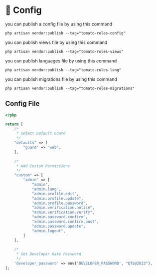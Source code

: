 # 💽 Config

you can publish a config file by using this command

```
php artisan vendor:publish --tag="tomato-roles-config"
```

you can publish views file by using this command

```
php artisan vendor:publish --tag="tomato-roles-views"
```

you can publish languages file by using this command

```
php artisan vendor:publish --tag="tomato-roles-lang"
```

you can publish migrations file by using this command

```
php artisan vendor:publish --tag="tomato-roles-migrations"
```

## Config File

```php
<?php

return [
    /*
     * Select Default Guard
     */
    "defaults" => [
        "guard" => "web",
    ],
    
    /*
     * Add Custom Permissions
     */
    "custom" => [
        "admin" => [
            "admin",
            "admin.lang",
            "admin.profile.edit",
            "admin.profile.update",
            "admin.profile.password",
            "admin.verification.notice",
            "admin.verification.verify",
            "admin.password.confirm",
            "admin.password.confirm.post",
            "admin.password.update",
            "admin.logout",
        ]
    ],
    
    /*
     * Set Developer Gate Password
     */
    'developer_password' => env('DEVELOPER_PASSWORD', "QTS@2022"),
];

```